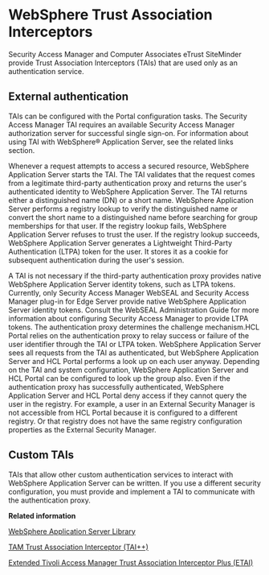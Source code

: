 # WebSphere Trust Association Interceptors

Security Access Manager and Computer Associates eTrust SiteMinder provide Trust Association Interceptors \(TAIs\) that are used only as an authentication service.

## External authentication

TAIs can be configured with the Portal configuration tasks. The Security Access Manager TAI requires an available Security Access Manager authorization server for successful single sign-on. For information about using TAI with WebSphere® Application Server, see the related links section.

Whenever a request attempts to access a secured resource, WebSphere Application Server starts the TAI. The TAI validates that the request comes from a legitimate third-party authentication proxy and returns the user's authenticated identity to WebSphere Application Server. The TAI returns either a distinguished name \(DN\) or a short name. WebSphere Application Server performs a registry lookup to verify the distinguished name or convert the short name to a distinguished name before searching for group memberships for that user. If the registry lookup fails, WebSphere Application Server refuses to trust the user. If the registry lookup succeeds, WebSphere Application Server generates a Lightweight Third-Party Authentication \(LTPA\) token for the user. It stores it as a cookie for subsequent authentication during the user's session.

A TAI is not necessary if the third-party authentication proxy provides native WebSphere Application Server identity tokens, such as LTPA tokens. Currently, only Security Access Manager WebSEAL and Security Access Manager plug-in for Edge Server provide native WebSphere Application Server identity tokens. Consult the WebSEAL Administration Guide for more information about configuring Security Access Manager to provide LTPA tokens. The authentication proxy determines the challenge mechanism.HCL Portal relies on the authentication proxy to relay success or failure of the user identifier through the TAI or LTPA token. WebSphere Application Server sees all requests from the TAI as authenticated, but WebSphere Application Server and HCL Portal performs a look up on each user anyway. Depending on the TAI and system configuration, WebSphere Application Server and HCL Portal can be configured to look up the group also. Even if the authentication proxy has successfully authenticated, WebSphere Application Server and HCL Portal deny access if they cannot query the user in the registry. For example, a user in an External Security Manager is not accessible from HCL Portal because it is configured to a different registry. Or that registry does not have the same registry configuration properties as the External Security Manager.

## Custom TAIs

TAIs that allow other custom authentication services to interact with WebSphere Application Server can be written. If you use a different security configuration, you must provide and implement a TAI to communicate with the authentication proxy.


**Related information**  


[WebSphere Application Server Library](https://www.ibm.com/docs/en/was)

[TAM Trust Association Interceptor \(TAI++\)](https://developer.ibm.com/product-doclinks/)

[Extended Tivoli Access Manager Trust Association Interceptor Plus \(ETAI\)](https://www.ibm.com/support/pages/node/574293)

